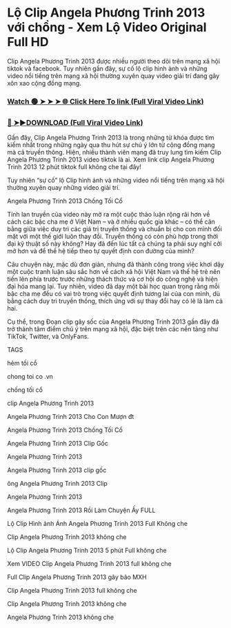 # Lộ Clip Angela Phương Trinh 2013 với chồng - Xem Lộ Video Original Full HD

Clip Angela Phương Trinh 2013 được nhiều người theo dõi trên mạng xã hội tiktok và facebook. Tuy nhiên gần đây, sự cố lộ clip hình ảnh và những video nổi tiếng trên mạng xã hội thường xuyên quay video giải trí đang gây xôn xao cộng đồng mạng.

### [Watch 🟢 ➤ ➤ ➤ 🌐 Click Here To link (Full Viral Video Link)](https://seikonews.today/video-scandal-viral)
 
### [🔴 ➤►DOWNLOAD (Full Viral Video Link)](https://seikonews.today/video-scandal-viral)

Gần đây, Clip Angela Phương Trinh 2013  là trong những từ khóa được tìm kiếm nhất trong những ngày qua thu hút sự chú ý lớn từ cộng đồng mạng mà cả truyền thông. Hiện, nhiều thành viên mạng đã truy lung tìm kiếm Clip Angela Phương Trinh 2013  video tiktok là ai. Xem link clip Angela Phương Trinh 2013  12 phút tiktok full không che tại đây!

Tuy nhiên “sự cố” lộ Clip hình ảnh và những video nổi tiếng trên mạng xã hội thường xuyên quay những video giải trí.

Angela Phương Trinh 2013 Chống Tối Cổ

Tính lan truyền của video này mở ra một cuộc thảo luận rộng rãi hơn về cách các bậc cha mẹ ở Việt Nam – và ở nhiều quốc gia khác – có thể cân bằng giữa việc duy trì các giá trị truyền thống và chuẩn bị cho con mình đối mặt với một thế giới luôn thay đổi. Truyền thống có còn phù hợp trong thời đại kỹ thuật số này không? Hay đã đến lúc tất cả chúng ta phải suy nghĩ cởi mở hơn và để thế hệ tiếp theo tự quyết định con đường của mình?

Câu chuyện này, mặc dù đơn giản, nhưng đã thành công trong việc khơi dậy một cuộc tranh luận sâu sắc hơn về cách xã hội Việt Nam và thế hệ trẻ nên tiến lên phía trước trước những thách thức và cơ hội do công nghệ và hiện đại hóa mang lại. Tuy nhiên, video đã dạy một bài học quan trọng rằng mỗi bậc cha mẹ đều có vai trò trong việc quyết định tương lai của con mình, dù bằng cách duy trì truyền thống, thích ứng với sự thay đổi hay có lẽ là làm cả hai.

Cụ thể, trong Đoạn clip gây sốc của Angela Phương Trinh 2013  gần đây đã trở thành tâm điểm chú ý trên mạng xã hội, đặc biệt trên các nền tảng như TikTok, Twitter, và OnlyFans.


TAGS

hẻm tối cổ

chong toi co .vn

chống tối cổ

clip Angela Phương Trinh 2013

Angela Phương Trinh 2013 Cho Con Mượn đt

Angela Phương Trinh 2013 Chống Tối Cổ

Angela Phương Trinh 2013 Clip Gốc

Angela Phương Trinh 2013

Angela Phương Trinh 2013 clip gốc

ông Angela Phương Trinh 2013 Clip

Angela Phương Trinh 2013

Angela Phương Trinh 2013 Rồi Làm Chuyện Ấy FULL

Lộ Clip Hình ảnh Ánh Angela Phương Trinh 2013  Full Không che

Clip Angela Phương Trinh 2013  không che

Lộ Clip Angela Phương Trinh 2013  5 phút Full không che

Xem VIDEO Clip Angela Phương Trinh 2013  full không che

Full Clip Angela Phương Trinh 2013  gây bão MXH

Clip Angela Phương Trinh 2013  full không che

Clip Angela Phương Trinh 2013  không che

Angela Phương Trinh 2013  không che
